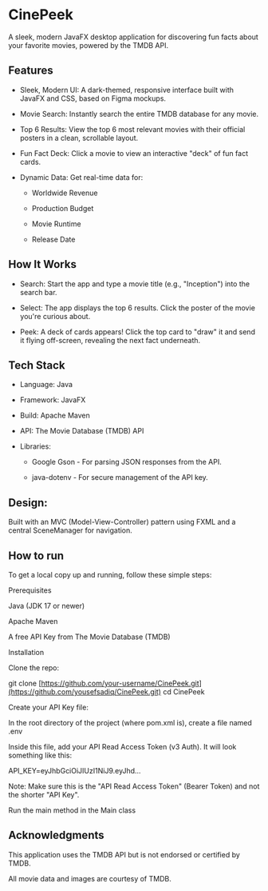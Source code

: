 # CinePeek 
A sleek, modern JavaFX desktop application for discovering fun facts about your favorite movies, powered by the TMDB API.

## Features

- Sleek, Modern UI: A dark-themed, responsive interface built with JavaFX and CSS, based on Figma mockups.

- Movie Search: Instantly search the entire TMDB database for any movie.

- Top 6 Results: View the top 6 most relevant movies with their official posters in a clean, scrollable layout.

- Fun Fact Deck: Click a movie to view an interactive "deck" of fun fact cards.

- Dynamic Data: Get real-time data for:

  - Worldwide Revenue
  
  - Production Budget
  
  - Movie Runtime
  
  - Release Date 

## How It Works

- Search: Start the app and type a movie title (e.g., "Inception") into the search bar.

- Select: The app displays the top 6 results. Click the poster of the movie you're curious about.

- Peek: A deck of cards appears! Click the top card to "draw" it and send it flying off-screen, revealing the next fact underneath.

## Tech Stack

- Language: Java 

- Framework: JavaFX 

- Build: Apache Maven

- API: The Movie Database (TMDB) API

- Libraries:

  - Google Gson - For parsing JSON responses from the API.
  
  - java-dotenv - For secure management of the API key.

## Design: 
Built with an MVC (Model-View-Controller) pattern using FXML and a central SceneManager for navigation.

## How to run

To get a local copy up and running, follow these simple steps:

Prerequisites

Java (JDK 17 or newer)

Apache Maven

A free API Key from The Movie Database (TMDB)

Installation

Clone the repo:

git clone [https://github.com/your-username/CinePeek.git](https://github.com/yousefsadiq/CinePeek.git)
cd CinePeek

Create your API Key file:

In the root directory of the project (where pom.xml is), create a file named .env

Inside this file, add your API Read Access Token (v3 Auth). It will look something like this:

API_KEY=eyJhbGciOiJIUzI1NiJ9.eyJhd...

Note: Make sure this is the "API Read Access Token" (Bearer Token) and not the shorter "API Key".

Run the main method in the Main class

## Acknowledgments

This application uses the TMDB API but is not endorsed or certified by TMDB.

All movie data and images are courtesy of TMDB.

